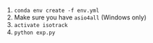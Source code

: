 
1. `conda env create -f env.yml`
2. Make sure you have `asio4all` (Windows only)
3. `activate isotrack`
4. `python exp.py`
